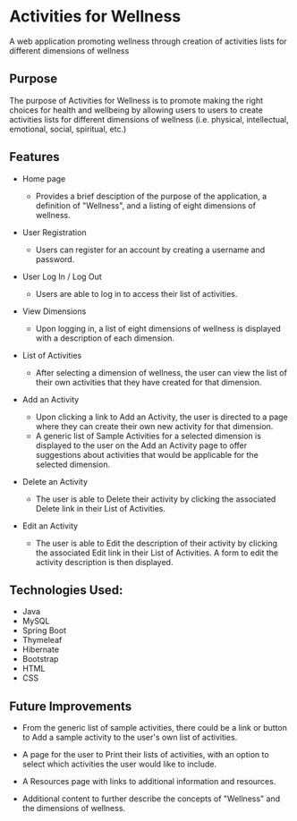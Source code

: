# Activities for Wellness

A web application promoting wellness through creation of activities lists for different dimensions of wellness

## Purpose

The purpose of Activities for Wellness is to promote making the right choices for health and wellbeing by allowing users to users to create activities lists for different dimensions of wellness (i.e. physical, intellectual, emotional, social, spiritual, etc.)

## Features

- Home page
  - Provides a brief desciption of the purpose of the application, a definition of "Wellness", and a listing of eight dimensions of wellness.

- User Registration
  - Users can register for an account by creating a username and password.

- User Log In / Log Out
  - Users are able to log in to access their list of activities.

- View Dimensions
  - Upon logging in, a list of eight dimensions of wellness is displayed with a description of each dimension.

- List of Activities
  - After selecting a dimension of wellness, the user can view the list of their own activities that they have created for that dimension.  

- Add an Activity
  - Upon clicking a link to Add an Activity, the user is directed to a page where they can create their own new activity for that dimension. 
  -  A generic list of Sample Activities for a selected dimension is displayed to the user on the Add an Activity page to offer suggestions about activities that would be applicable for the selected dimension.

- Delete an Activity
  - The user is able to Delete their activity by clicking the associated Delete link in their List of Activities.

- Edit an Activity
  - The user is able to Edit the description of their activity by clicking the associated Edit link in their List of Activities.  A form to edit the activity description is then displayed.

## Technologies Used:

- Java
- MySQL
- Spring Boot
- Thymeleaf
- Hibernate
- Bootstrap
- HTML
- CSS

## Future Improvements

- From the generic list of sample activities, there could be a link or button to Add a sample activity to the user's own list of activities.

- A page for the user to Print their lists of activities, with an option to select which activities the user would like to include.

- A Resources page with links to additional information and resources.

- Additional content to further describe the concepts of "Wellness" and the dimensions of wellness.
